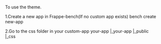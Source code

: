 To use the theme.

1.Create a new app in Frappe-bench(If no custom app exists)
    bench create new-app <app-name>

2.Go to the css folder in your custom-app
    your-app
    |_your-app
      |_public
        |_css

